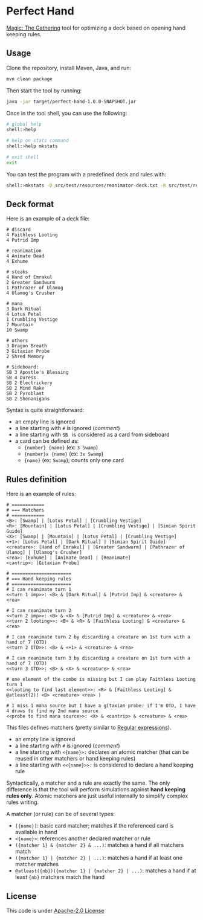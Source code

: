 # Perfect Hand

[Magic: The Gathering](https://magic.wizards.com) tool for optimizing a deck based on opening hand keeping rules.

## Usage

Clone the repository, install Maven, Java, and run:

```bash
mvn clean package
```

Then start the tool by running:

```bash
java -jar target/perfect-hand-1.0.0-SNAPSHOT.jar
```

Once in the tool shell, you can use the following:

```bash
# global help
shell:>help

# help on stats command
shell:>help mkstats

# exit shell
exit
```

You can test the program with a predefined deck and rules with:

```bash
shell:>mkstats -D src/test/resources/reanimator-deck.txt -R src/test/resources/reanimator-rules.txt -I 5000 -v
```

## Deck format

Here is an example of a deck file:

```
# discard
4 Faithless Looting
4 Putrid Imp

# reanimation
4 Animate Dead
4 Exhume

# steaks
4 Hand of Emrakul
2 Greater Sandwurm
1 Pathrazer of Ulamog
4 Ulamog's Crusher

# mana
3 Dark Ritual
4 Lotus Petal
1 Crumbling Vestige
7 Mountain
10 Swamp

# others
3 Dragon Breath
3 Gitaxian Probe
2 Shred Memory

# Sideboard:
SB 3 Apostle's Blessing
SB 4 Duress
SB 2 Electrickery
SB 2 Mind Rake
SB 2 Pyroblast
SB 2 Shenanigans
```

Syntax is quite straightforward:

* an empty line is ignored
* a line starting with `#` is ignored (_comment_)
* a line starting with `SB ` is considered as a card from sideboard
* a card can be defined as:
    * `{number} {name}` (ex: `3 Swamp`)
    * `{number}x {name}` (ex: `3x Swamp`)
    * `{name}` (ex: `Swamp`); counts only one card

## Rules definition

Here is an example of rules:

```
# ============
# === Matchers
# ============
<B>: [Swamp] | [Lotus Petal] | [Crumbling Vestige]
<R>: [Mountain] | [Lotus Petal] | [Crumbling Vestige] | [Simian Spirit Guide]
<X>: [Swamp] | [Mountain] | [Lotus Petal] | [Crumbling Vestige]
<+1>: [Lotus Petal] | [Dark Ritual] | [Simian Spirit Guide]
<creature>: [Hand of Emrakul] | [Greater Sandwurm] | [Pathrazer of Ulamog] | [Ulamog's Crusher]
<rea>: [Exhume] | [Animate Dead] | [Reanimate]
<cantrip>: [Gitaxian Probe]

# ======================
# === Hand keeping rules
# ======================
# I can reanimate turn 1
<<turn 1 imp>>: <B> & [Dark Ritual] & [Putrid Imp] & <creature> & <rea>

# I can reanimate turn 2
<<turn 2 imp>>: <B> & <X> & [Putrid Imp] & <creature> & <rea>
<<turn 2 looting>>: <B> & <R> & [Faithless Looting] & <creature> & <rea>

# I can reanimate turn 2 by discarding a creature on 1st turn with a hand of 7 (OTD)
<<turn 2 OTD>>: <B> & <+1> & <creature> & <rea>

# I can reanimate turn 3 by discarding a creature on 1st turn with a hand of 7 (OTD)
<<turn 3 OTD>>: <B> & <X> & <creature> & <rea>

# one element of the combo is missing but I can play Faithless Looting turn 1
<<looting to find last element>>: <R> & [Faithless Looting] & @atleast(2)( <B> <creature> <rea> )

# I miss 1 mana source but I have a gitaxian probe: if I'm OTD, I have 4 draws to find my 2nd mana source
<<probe to find mana source>>: <X> & <cantrip> & <creature> & <rea>
```

This files defines matchers (pretty similar to [Regular expressions](https://en.wikipedia.org/wiki/Regular_expression)).

* an empty line is ignored
* a line starting with `#` is ignored (_comment_)
* a line starting with `<{name}>:` declares an atomic matcher (that can be reused in other matchers or hand keeping rules)
* a line starting with `<<{name}>>:` is considered to declare a hand keeping rule

Syntactically, a matcher and a rule are exactly the same. The only difference is that the tool will perform simulations
against **hand keeping rules only**. Atomic matchers are just useful internally to simplify complex rules writing.

A matcher (or rule) can be of several types:

* `[{name}]`: basic card matcher; matches if the referenced card is available in hand
* `<{name}>`: references another declared matcher or rule
* `({matcher 1} & {matcher 2} & ...)`: matches a hand if all matchers match
* `({matcher 1} | {matcher 2} | ...)`: matches a hand if at least one matcher matches
* `@atleast({nb})({matcher 1} | {matcher 2} | ...)`: matches a hand if at least `{nb}` matchers match the hand


## License

This code is under [Apache-2.0 License](LICENSE.txt)
